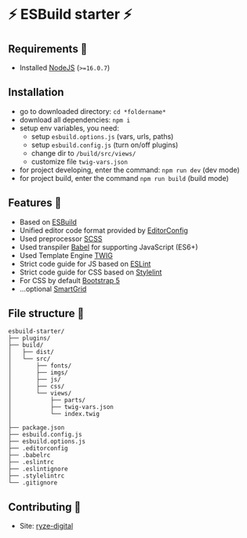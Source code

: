 # ⚡ ESBuild starter ⚡

## Requirements 📛
* Installed [NodeJS](https://nodejs.org/en/) (`>=16.0.7`)

## Installation
* go to downloaded directory: `cd *foldername*`
* download all dependencies: `npm i`
* setup env variables, you need:
  * setup `esbuild.options.js` (vars, urls, paths)
  * setup `esbuild.config.js` (turn on/off plugins)
  * change dir to `/build/src/views/`
  * customize file `twig-vars.json`
* for project developing, enter the command: `npm run dev` (dev mode)
* for project build, enter the command `npm run build` (build mode)

## Features 🎉
* Based on [ESBuild](https://esbuild.github.io/)
* Unified editor code format provided by [EditorConfig](https://editorconfig.org/)
* Used preprocessor [SCSS](https://sass-lang.com/)
* Used transpiler [Babel](https://babeljs.io/) for supporting JavaScript (ES6+)
* Used Template Engine [TWIG](https://github.com/twigjs/twig.js/wiki)
* Strict code guide for JS based on [ESLint](https://eslint.org/)
* Strict code guide for CSS based on [Stylelint](https://stylelint.io/)
* For CSS by default [Bootstrap 5](https://getbootstrap.com/docs/5.1/getting-started/introduction/)
* ...optional [SmartGrid](https://github.com/dmitry-lavrik/smart-grid)

## File structure 📁

```
esbuild-starter/
├── plugins/
├── build/
│   ├── dist/
│   └── src/
│       ├── fonts/
│       ├── imgs/
│       ├── js/
│       ├── css/
│       └── views/
│           ├── parts/
│           ├── twig-vars.json    
│           └── index.twig    
│     
├── package.json
├── esbuild.config.js
├── esbuild.options.js
├── .editorconfig
├── .babelrc
├── .eslintrc
├── .eslintignore
├── .stylelintrc
└── .gitignore
```

## Contributing 🤙
* Site: [ryze-digital](https://www.ryze-digital.de/de/)
